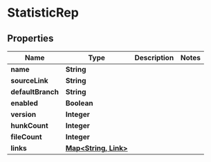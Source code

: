 

# StatisticRep


## Properties

Name | Type | Description | Notes
------------ | ------------- | ------------- | -------------
**name** | **String** |  | 
**sourceLink** | **String** |  | 
**defaultBranch** | **String** |  | 
**enabled** | **Boolean** |  | 
**version** | **Integer** |  | 
**hunkCount** | **Integer** |  | 
**fileCount** | **Integer** |  | 
**links** | [**Map&lt;String, Link&gt;**](Link.md) |  | 



